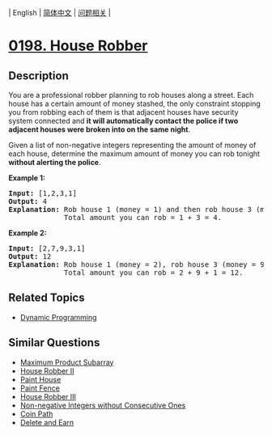 
| English | [简体中文](README.md) | [问题相关](QUESTION.md) |
# [0198. House Robber](https://leetcode-cn.com/problems/house-robber/)
## Description
<p>You are a professional robber planning to rob houses along a street. Each house has a certain amount of money stashed, the only constraint stopping you from robbing each of them is that adjacent houses have security system connected and <b>it will automatically contact the police if two adjacent houses were broken into on the same night</b>.</p>

<p>Given a list of non-negative integers representing the amount of money of each house, determine the maximum amount of money you can rob tonight <b>without alerting the police</b>.</p>

<p><strong>Example 1:</strong></p>

<pre>
<strong>Input:</strong> [1,2,3,1]
<strong>Output:</strong> 4
<strong>Explanation:</strong> Rob house 1 (money = 1) and then rob house 3 (money = 3).
&nbsp;            Total amount you can rob = 1 + 3 = 4.</pre>

<p><strong>Example 2:</strong></p>

<pre>
<strong>Input:</strong> [2,7,9,3,1]
<strong>Output:</strong> 12
<strong>Explanation:</strong> Rob house 1 (money = 2), rob house 3 (money = 9) and rob house 5 (money = 1).
&nbsp;            Total amount you can rob = 2 + 9 + 1 = 12.
</pre>

## Related Topics
- [Dynamic Programming](https://leetcode-cn.com/tag/dynamic-programming)
## Similar Questions
- [Maximum Product Subarray](../0152/README_EN.md)
- [House Robber II](../0213/README_EN.md)
- [Paint House](../0256/README_EN.md)
- [Paint Fence](../0276/README_EN.md)
- [House Robber III](../0337/README_EN.md)
- [Non-negative Integers without Consecutive Ones](../0600/README_EN.md)
- [Coin Path](../0656/README_EN.md)
- [Delete and Earn](../0740/README_EN.md)
